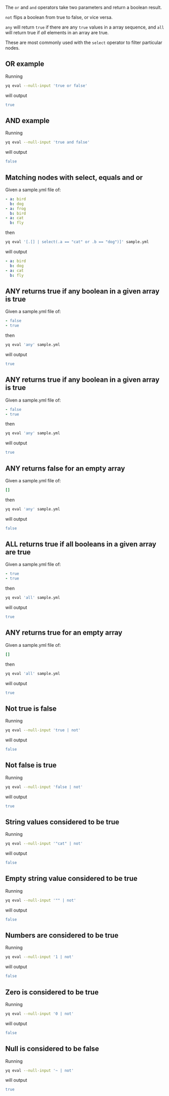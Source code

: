 The `or` and `and` operators take two parameters and return a boolean result. 

`not` flips a boolean from true to false, or vice versa. 

`any` will return `true` if there are any `true` values in a array sequence, and `all` will return true if _all_ elements in an array are true.

These are most commonly used with the `select` operator to filter particular nodes.
## OR example
Running
```bash
yq eval --null-input 'true or false'
```
will output
```yaml
true
```

## AND example
Running
```bash
yq eval --null-input 'true and false'
```
will output
```yaml
false
```

## Matching nodes with select, equals and or
Given a sample.yml file of:
```yaml
- a: bird
  b: dog
- a: frog
  b: bird
- a: cat
  b: fly
```
then
```bash
yq eval '[.[] | select(.a == "cat" or .b == "dog")]' sample.yml
```
will output
```yaml
- a: bird
  b: dog
- a: cat
  b: fly
```

## ANY returns true if any boolean in a given array is true
Given a sample.yml file of:
```yaml
- false
- true
```
then
```bash
yq eval 'any' sample.yml
```
will output
```yaml
true
```

## ANY returns true if any boolean in a given array is true
Given a sample.yml file of:
```yaml
- false
- true
```
then
```bash
yq eval 'any' sample.yml
```
will output
```yaml
true
```

## ANY returns false for an empty array
Given a sample.yml file of:
```yaml
[]
```
then
```bash
yq eval 'any' sample.yml
```
will output
```yaml
false
```

## ALL returns true if all booleans in a given array are true
Given a sample.yml file of:
```yaml
- true
- true
```
then
```bash
yq eval 'all' sample.yml
```
will output
```yaml
true
```

## ANY returns true for an empty array
Given a sample.yml file of:
```yaml
[]
```
then
```bash
yq eval 'all' sample.yml
```
will output
```yaml
true
```

## Not true is false
Running
```bash
yq eval --null-input 'true | not'
```
will output
```yaml
false
```

## Not false is true
Running
```bash
yq eval --null-input 'false | not'
```
will output
```yaml
true
```

## String values considered to be true
Running
```bash
yq eval --null-input '"cat" | not'
```
will output
```yaml
false
```

## Empty string value considered to be true
Running
```bash
yq eval --null-input '"" | not'
```
will output
```yaml
false
```

## Numbers are considered to be true
Running
```bash
yq eval --null-input '1 | not'
```
will output
```yaml
false
```

## Zero is considered to be true
Running
```bash
yq eval --null-input '0 | not'
```
will output
```yaml
false
```

## Null is considered to be false
Running
```bash
yq eval --null-input '~ | not'
```
will output
```yaml
true
```

